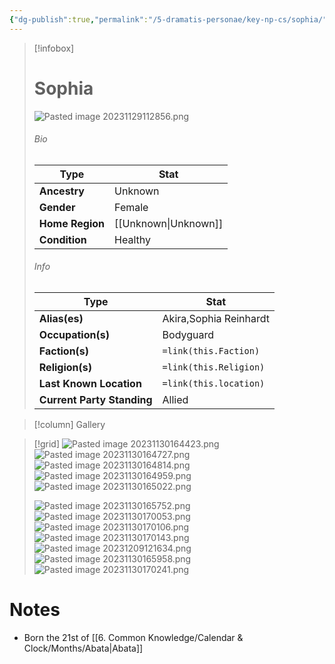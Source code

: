 ```yaml
---
{"dg-publish":true,"permalink":"/5-dramatis-personae/key-np-cs/sophia/","noteIcon":""}
---
```



> [!infobox]
> # Sophia
> ![Pasted image 20231129112856.png](/img/user/x.%20Assets/Attachments/Pasted%20image%2020231129112856.png)
> ###### Bio
> Type |  Stat |
> ---|---|
> **Ancestry** | Unknown |
> **Gender** | Female |
> **Home Region** | [[Unknown\|Unknown]] |
> **Condition** | Healthy |
> ###### Info
> Type |  Stat |
> ---|---|
> **Alias(es)** | Akira,Sophia Reinhardt |
> **Occupation(s)** | Bodyguard |
> **Faction(s)** | `=link(this.Faction)` |
> **Religion(s)** | `=link(this.Religion)` |
> **Last Known Location** | `=link(this.location)` |
> **Current Party Standing** | Allied |

> [!column] Gallery 

> [!grid] 
![Pasted image 20231130164423.png](/img/user/x.%20Assets/Attachments/Pasted%20image%2020231130164423.png)
![Pasted image 20231130164727.png](/img/user/x.%20Assets/Attachments/Pasted%20image%2020231130164727.png)
![Pasted image 20231130164814.png](/img/user/x.%20Assets/Attachments/Pasted%20image%2020231130164814.png)
![Pasted image 20231130164959.png](/img/user/x.%20Assets/Attachments/Pasted%20image%2020231130164959.png)
![Pasted image 20231130165022.png](/img/user/x.%20Assets/Attachments/Pasted%20image%2020231130165022.png)
>
>![Pasted image 20231130165752.png](/img/user/x.%20Assets/Attachments/Pasted%20image%2020231130165752.png)
>![Pasted image 20231130170053.png](/img/user/x.%20Assets/Attachments/Pasted%20image%2020231130170053.png)
>![Pasted image 20231130170106.png](/img/user/x.%20Assets/Attachments/Pasted%20image%2020231130170106.png)
>![Pasted image 20231130170143.png](/img/user/x.%20Assets/Attachments/Pasted%20image%2020231130170143.png)
>![Pasted image 20231209121634.png](/img/user/x.%20Assets/Attachments/Pasted%20image%2020231209121634.png)
>![Pasted image 20231130165958.png](/img/user/x.%20Assets/Attachments/Pasted%20image%2020231130165958.png)
>![Pasted image 20231130170241.png](/img/user/x.%20Assets/Attachments/Pasted%20image%2020231130170241.png)

# Notes

- Born the 21st of [[6. Common Knowledge/Calendar & Clock/Months/Abata\|Abata]] 

